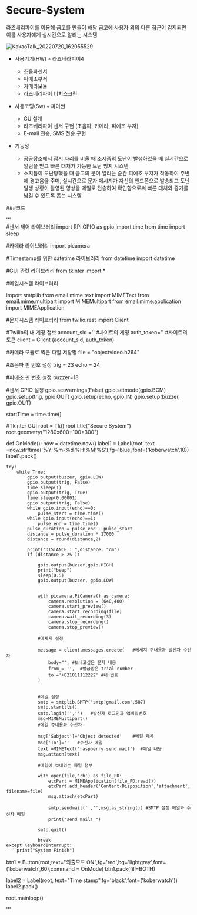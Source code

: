 # Secure-System
라즈베리파이를 이용해 금고를 만들어 해당 금고에 사용자 외의 다른 접근이 감지되면 이를 사용자에게 실시간으로 알리는 시스템

![KakaoTalk_20220720_162055529](https://user-images.githubusercontent.com/97943166/180126726-7b64ffee-5386-4823-8431-6fe6ce60d3b0.jpg)

* 사용기기(HW)
◦ 라즈베라피이4
   - 초음파센서
   - 피에조부저
   - 카메라모듈
   - 라즈베리파이 터치스크린

* 사용코딩(Sw)
◦ 파이썬
   - GUI설계
   - 라즈베리파이 센서 구현 (초음파, 카메라, 피에조 부저)
   - E-mail 전송, SMS 전송 구현

* 기능성 
   * 공공장소에서 잠시 자리를 비울 때 소지품의 도난이 발생하였을 때 실시간으로 알림을 받고 빠른 대처가 가능한 도난 방지 시스템
   * 소지품이 도난당했을 때 금고의 문이 열리는 순간 피에조 부저가 작동하여 주변에 경고음을 주며, 실시간으로 문자 메시지가 자신의 핸드폰으로 발송되고 도난 발생 상황이 촬영된 영상을 메일로 전송하여 확인함으로써 빠른 대처와 증거를 남길 수 있도록 돕는 시스템
   
   
###코드


'''   
#센서 제어 라이브러리
import RPi.GPIO as gpio
import time
from time import sleep

#카메라 라이브러리
import picamera

#Timestamp를 위한 datetime 라이브러리
from datetime import datetime

#GUI 관련 라이브러리
from tkinter import *

#메일시스템 라이브러리

import smtplib
from email.mime.text import MIMEText
from email.mime.multipart import MIMEMultipart
from email.mime.application import MIMEApplication

#문자시스템 라이브러리
from twilio.rest import Client	


#Twilio의 내 계정 정보
account_sid =''	#사이트의 계정
auth_token=''	#사이트의 토큰
client = Client (account_sid, auth_token)

#카메라 모듈로 찍은 파일 저장명
file = "objectvideo.h264"

#초음파 핀 번호 설정
trig = 23
echo = 24

#피에조 핀 번호 설정
buzzer=18

#센서 GPIO 설정
gpio.setwarnings(False)
gpio.setmode(gpio.BCM)
gpio.setup(trig, gpio.OUT)
gpio.setup(echo, gpio.IN)
gpio.setup(buzzer, gpio.OUT)


startTime = time.time()

#Tkinter GUI 
root = Tk()
root.title("Secure System")
root.geometry("1280x600+100+300")

def OnMode():
    now = datetime.now()
    label1 = Label(root, text =now.strftime('%Y-%m-%d %H:%M:%S'),fg='blue',font=('koberwatch',10))
    label1.pack()

    try:
        while True:
            gpio.output(buzzer, gpio.LOW)
            gpio.output(trig, False)
            time.sleep(1)
            gpio.output(trig, True)
            time.sleep(0.00001)
            gpio.output(trig, False)
            while gpio.input(echo)==0:
                pulse_start = time.time()
            while gpio.input(echo)==1:
                pulse_end = time.time()
            pulse_duration = pulse_end - pulse_start
            distance = pulse_duration * 17000
            distance = round(distance,2)
            
            print("DISTANCE : ",distance, "cm")
            if (distance > 25 ):
            
                gpio.output(buzzer,gpio.HIGH)
                print("beep")
                sleep(0.5)
                gpio.output(buzzer, gpio.LOW)

             
                with picamera.PiCamera() as camera:
                    camera.resolution = (640,480)
                    camera.start_preview()
                    camera.start_recording(file)
                    camera.wait_recording(3)
                    camera.stop_recording()
                    camera.stop_preview()

                #메세지 설정

                message = client.messages.create(	#메세지 주내용과 발신자 수신자
                    body="", #보내고싶은 문자 내용
                    from_= '',  #발급받은 trial number
                    to ='+821011112222' #내 번호
                )
            

                #메일 설정
                smtp = smtplib.SMTP('smtp.gmail.com',587)
                smtp.starttls()
                smtp.login('','')	#발신자 로그인과 앱비밀번호
                msg=MIMEMultipart()
                #메일 주내용과 수신자

                msg['Subject']='Object detected'    #메일 제목
                msg['To']=''   #수신자 메일
                text =MIMEText('raspberry send mail')  #메일 내용
                msg.attach(text)    

                #메일에 보내려는 파일 첨부

                with open(file,'rb') as file_FD:
                    etcPart = MIMEApplication(file_FD.read())
                    etcPart.add_header('Content-Disposition','attachment', filename=file)
                    msg.attach(etcPart)

                    smtp.sendmail('','',msg.as_string()) #SMTP 설정 메일과 수신자 메일
                    print("send mail! ")

                smtp.quit()
            
                break
    except KeyboardInterrupt:
        print("System Finish")
        
            



btn1 = Button(root,text="외출모드 ON",fg='red',bg='lightgrey',font=('koberwatch',60),command = OnMode)
btn1.pack(fill=BOTH)

label2 = Label(root, text="Time stamp",fg='black',font=('koberwatch'))
label2.pack()

root.mainloop()


   '''
